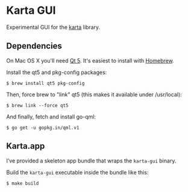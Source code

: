 # Karta GUI

Experimental GUI for the [karta](https://github.com/peterhellberg/karta) library.

## Dependencies

On Mac OS X you'll need [Qt 5](https://qt-project.org/wiki/Qt_5.0).
It's easiest to install with [Homebrew](http://brew.sh/).

Install the qt5 and pkg-config packages:

    $ brew install qt5 pkg-config

Then, force brew to "link" qt5 (this makes it available under /usr/local):

    $ brew link --force qt5

And finally, fetch and install go-qml:

    $ go get -u gopkg.in/qml.v1

## Karta.app

I’ve provided a skeleton app bundle that wraps the `karta-gui` binary.

Build the `karta-gui` executable inside the bundle like this:

    $ make build
